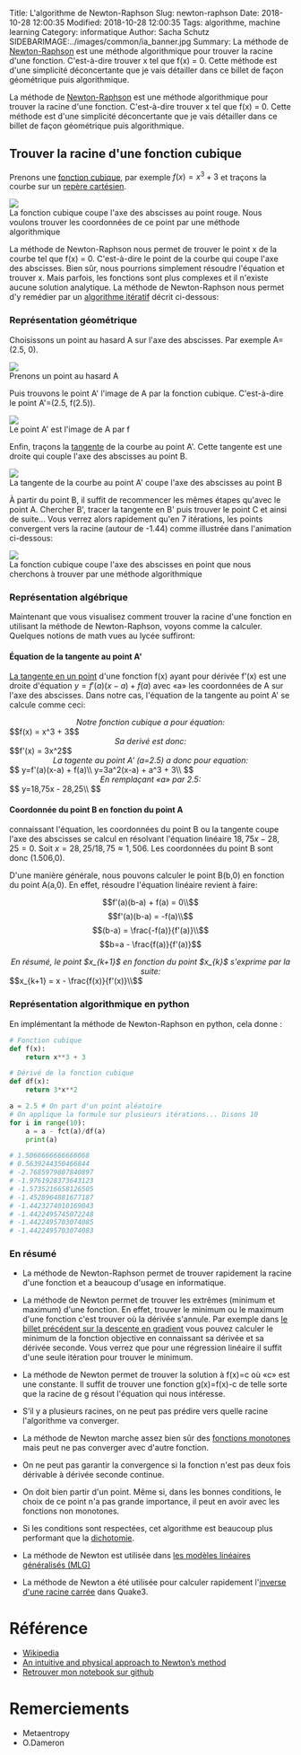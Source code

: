 Title: L'algorithme de Newton-Raphson
Slug: newton-raphson
Date: 2018-10-28 12:00:35
Modified: 2018-10-28 12:00:35
Tags: algorithme, machine learning
Category: informatique
Author: Sacha Schutz 
SIDEBARIMAGE:../images/common/ia_banner.jpg
Summary: La méthode de [Newton-Raphson](https://fr.wikipedia.org/wiki/M%C3%A9thode_de_Newton) est une méthode algorithmique pour trouver la racine d'une fonction. C'est-à-dire trouver x tel que f(x) = 0. Cette méthode est d'une simplicité déconcertante que je vais détailler dans ce billet de façon géométrique puis algorithmique.

La méthode de [Newton-Raphson](https://fr.wikipedia.org/wiki/M%C3%A9thode_de_Newton) est une méthode algorithmique pour trouver la racine d'une fonction. C'est-à-dire trouver x tel que f(x) = 0. Cette méthode est d'une simplicité déconcertante que je vais détailler dans ce billet de façon géométrique puis algorithmique.

## Trouver la racine d'une fonction cubique

Prenons une [fonction cubique](https://fr.wikipedia.org/wiki/Fonction_cubique), par exemple $f(x) = x^3  +3$  et traçons la courbe sur un [repère cartésien](https://fr.wikipedia.org/wiki/Rep%C3%A8re_affine).

<div class="figure">
    <img src="../images/newton_raphson/cubic.png" />      
    <div class="legend">La fonction cubique coupe l'axe des abscisses au point rouge. Nous voulons trouver les coordonnées de ce point par une méthode algorithmique</div> </div>   

La méthode de Newton-Raphson nous permet de trouver le point x de la courbe tel que f(x) = 0. C'est-à-dire le point de la courbe qui coupe l'axe des abscisses. Bien sûr, nous pourrions simplement résoudre l'équation et trouver x. Mais parfois, les fonctions sont plus complexes et il n'existe aucune solution analytique. La méthode de Newton-Raphson nous permet d'y remédier par un [algorithme itératif](https://fr.wikipedia.org/wiki/M%C3%A9thode_it%C3%A9rative) décrit ci-dessous:

### Représentation géométrique 
Choisissons un point au hasard A sur l'axe des abscisses. 
Par exemple A=(2.5, 0).

<div class="figure">
    <img src="../images/newton_raphson/test0-1.png" />      
    <div class="legend">Prenons un point au hasard A</div> </div>   


Puis trouvons le point A' l'image de A par la fonction cubique. C'est-à-dire le point A'=(2.5, f(2.5)).

<div class="figure">
    <img src="../images/newton_raphson/test0-2.png" />      
    <div class="legend">Le point A' est l'image de A par f</div> </div>   


Enfin, traçons la [tangente](https://fr.wikipedia.org/wiki/Tangente_(g%C3%A9om%C3%A9trie)) de la courbe au point A'. Cette tangente est une droite qui couple l'axe des abscisses au point B.

<div class="figure">
    <img src="../images/newton_raphson/test0-3.png" />      
    <div class="legend">La tangente de la courbe au point A' coupe l'axe des abscisses au point B</div> </div>   

À partir du point B, il suffit de recommencer les mêmes étapes qu'avec le point A. Chercher B', tracer la tangente en B' puis trouver le point C et ainsi de suite... Vous verrez alors rapidement qu'en 7 itérations, les points convergent vers la racine (autour de -1.44) comme illustrée dans l'animation ci-dessous: 

<div class="figure">
    <img src="../images/newton_raphson/anim.gif" />      
    <div class="legend">La fonction cubique coupe l'axe des abscisses en point que nous cherchons à trouver par une méthode algorithmique</div> </div>  

### Représentation algébrique
Maintenant que vous visualisez comment trouver la racine d'une fonction en utilisant la méthode de Newton-Raphson, voyons comme la calculer. Quelques notions de math vues au lycée suffiront:

#### Équation de la tangente au point A'
[La tangente en un point](https://fr.wikipedia.org/wiki/Tangente_(g%C3%A9om%C3%A9trie)#Calculs_de_tangente) d'une fonction f(x) ayant pour dérivée f'(x) est une droite d'équation $y=f'(a)(x-a) + f(a)$ avec «a» les coordonnées de A sur l'axe des abscisses. Dans notre cas, l'équation de la tangente au point A' se calcule comme ceci:

<center> <em> Notre fonction cubique a pour équation: </em> </center>
$$f(x) = x^3 + 3$$
<center> <em> Sa derivé est donc: </em> </center>
$$f'(x) = 3x^2$$
<center> <em> La tagente au point A' (a=2.5) a donc pour equation: </em> </center>
$$
y=f'(a)(x-a) + f(a)\\
y=3a^2(x-a) + a^3 + 3\\
$$
<center> <em> En remplaçant «a» par 2.5:  </em> </center>
$$
y=18,75x - 28,25\\
$$

#### Coordonnée du point B en fonction du point A
connaissant l'équation, les coordonnées du point B ou la tangente coupe l'axe des abscisses se calcul en résolvant l'équation linéaire $18,75x - 28,25=0$. Soit $x=28,25/18,75≈1,506$. Les coordonnées du point B sont donc (1.506,0).  

D'une manière générale, nous pouvons calculer le point B(b,0) en fonction du point A(a,0). En effet, résoudre l'équation linéaire revient à faire:

$$f'(a)(b-a) + f(a) = 0\\$$
$$f'(a)(b-a) = -f(a)\\$$
$$(b-a) = \frac{-f(a)}{f'(a)}\\$$
$$b=a - \frac{f(a)}{f'(a)}$$

<center> <em> En résumé, le point $x_{k+1}$ en fonction du point $x_{k}$ s'exprime par la suite: </em> </center>
$$x_{k+1} = x - \frac{f(x)}{f'(x)}\\$$


### Représentation algorithmique en python


En implémentant la méthode de Newton-Raphson en python, cela donne :

```python
# Fonction cubique
def f(x):
    return x**3 + 3

# Dérivé de la fonction cubique
def df(x):
    return 3*x**2

a = 2.5 # On part d'un point aléatoire
# On applique la formule sur plusieurs itérations... Disons 10
for i in range(10):
    a = a - fct(a)/df(a)
    print(a)

# 1.5066666666666668
# 0.5639244350466844
# -2.7685979807840897
# -1.9761928373643123
# -1.5735216658126505
# -1.4528964881677187
# -1.4423274010169043
# -1.4422495745072248
# -1.4422495703074085
# -1.4422495703074083

```

### En résumé 

- La méthode de Newton-Raphson permet de trouver rapidement la racine d'une fonction et a beaucoup d'usage en informatique.

- La méthode de Newton permet de trouver les extrêmes (minimum et maximum) d'une fonction. En effet, trouver le minimum ou le maximum d'une fonction c'est trouver où la dérivée s'annule. Par exemple dans [le billet précédent sur la descente en gradient](http://dridk.me/gradient_descendant.html) vous pouvez calculer le minimum de la fonction objective en connaissant sa dérivée et sa dérivée seconde. Vous verrez que pour une régression linéaire il suffit d'une seule itération pour trouver le minimum.

- La méthode de Newton permet de trouver la solution à f(x)=c où «c» est une constante. Il suffit de trouver une fonction g(x)=f(x)-c de telle sorte que la racine de g résout l'équation qui nous intéresse.

- S’il y a plusieurs racines, on ne peut pas prédire vers quelle racine l'algorithme va converger.

- La méthode de Newton marche assez bien sûr des [fonctions monotones](https://fr.wikipedia.org/wiki/Fonction_monotone) mais 
peut ne pas converger avec d'autre fonction.

- On ne peut pas garantir la convergence si la fonction n'est pas deux 
fois dérivable à dérivée seconde continue.

- On doit bien partir d'un point. Même si, dans les bonnes conditions, 
le choix de ce point n'a pas grande importance, il peut en avoir avec 
les fonctions non monotones.

- Si les conditions sont respectées, cet algorithme est beaucoup plus performant que la [dichotomie](https://fr.wikipedia.org/wiki/M%C3%A9thode_de_dichotomie).

- La méthode de Newton est utilisée dans [les modèles linéaires généralisés (MLG)](https://fr.wikipedia.org/wiki/Mod%C3%A8le_lin%C3%A9aire_g%C3%A9n%C3%A9ralis%C3%A9)

- La méthode de Newton a été utilisée pour calculer rapidement l'[inverse d'une racine carrée](https://fr.wikipedia.org/wiki/Racine_carr%C3%A9e_inverse_rapide) dans Quake3. 

# Référence 

- [Wikipedia](https://fr.wikipedia.org/wiki/M%C3%A9thode_de_Newton) 
- [An intuitive and physical approach to Newton’s method](ttps://medium.com/@ruhayel/an-intuitive-and-physical-approach-to-newtons-method-86a0bd812ec3)
- [Retrouver mon notebook sur github](https://github.com/dridk/notebook/blob/master/newton-raphson/)

# Remerciements

- Metaentropy
- O.Dameron
